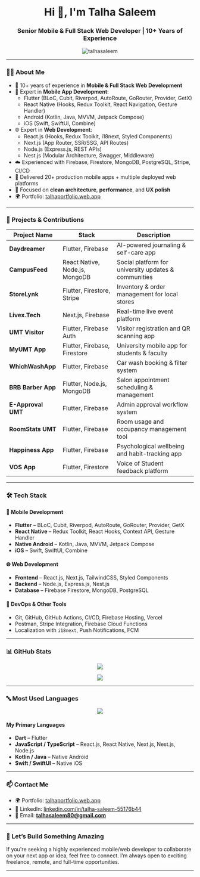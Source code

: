 <h1 align="center">Hi 👋, I'm Talha Saleem</h1>
<h3 align="center">Senior Mobile & Full Stack Web Developer | 10+ Years of Experience</h3>

<p align="center">
  <img src="https://komarev.com/ghpvc/?username=talhasaleem&label=Profile%20views&color=0e75b6&style=flat" alt="talhasaleem" />
</p>

---

### 👨‍💻 About Me

- 🚀 10+ years of experience in **Mobile & Full Stack Web Development**
- 💼 Expert in **Mobile App Development**:
  - Flutter (BLoC, Cubit, Riverpod, AutoRoute, GoRouter, Provider, GetX)
  - React Native (Hooks, Redux Toolkit, React Navigation, Gesture Handler)
  - Android (Kotlin, Java, MVVM, Jetpack Compose)
  - iOS (Swift, SwiftUI, Combine)
- 🌐 Expert in **Web Development**:
  - React.js (Hooks, Redux Toolkit, i18next, Styled Components)
  - Next.js (App Router, SSR/SSG, API Routes)
  - Node.js (Express.js, REST APIs)
  - Nest.js (Modular Architecture, Swagger, Middleware)
- ☁️ Experienced with Firebase, Firestore, MongoDB, PostgreSQL, Stripe, CI/CD
- 📱 Delivered 20+ production mobile apps + multiple deployed web platforms
- 🧠 Focused on **clean architecture**, **performance**, and **UX polish**
- 🌍 Portfolio: [talhaportfolio.web.app](https://talhaportfolio.web.app)

---

### 🧩 Projects & Contributions

| Project Name         | Stack                              | Description                                           |
|----------------------|-------------------------------------|-------------------------------------------------------|
| **Daydreamer**        | Flutter, Firebase                   | AI-powered journaling & self-care app                 |
| **CampusFeed**        | React Native, Node.js, MongoDB      | Social platform for university updates & communities  |
| **StoreLynk**         | Flutter, Firestore, Stripe          | Inventory & order management for local stores         |
| **Livex.Tech**        | Next.js, Firebase                   | Real-time live event platform                         |
| **UMT Visitor**       | Flutter, Firebase Auth              | Visitor registration and QR scanning app              |
| **MyUMT App**         | Flutter, Firebase, Firestore        | University mobile app for students & faculty          |
| **WhichWashApp**      | Flutter, Firebase                   | Car wash booking & filter system                      |
| **BRB Barber App**    | Flutter, Node.js, MongoDB           | Salon appointment scheduling & management             |
| **E-Approval UMT**    | Flutter, Firebase                   | Admin approval workflow system                        |
| **RoomStats UMT**     | Flutter, Firebase                   | Room usage and occupancy management tool              |
| **Happiness App**     | Flutter, Firebase                   | Psychological wellbeing and habit-tracking app        |
| **VOS App**           | Flutter, Firestore                  | Voice of Student feedback platform                    |

---

### 🛠️ Tech Stack

#### 📱 Mobile Development
- **Flutter** – BLoC, Cubit, Riverpod, AutoRoute, GoRouter, Provider, GetX
- **React Native** – Redux Toolkit, React Hooks, Context API, Gesture Handler
- **Native Android** – Kotlin, Java, MVVM, Jetpack Compose
- **iOS** – Swift, SwiftUI, Combine

#### 🌐 Web Development
- **Frontend** – React.js, Next.js, TailwindCSS, Styled Components
- **Backend** – Node.js, Express.js, Nest.js
- **Database** – Firebase Firestore, MongoDB, PostgreSQL

#### 🔧 DevOps & Other Tools
- Git, GitHub, GitHub Actions, CI/CD, Firebase Hosting, Vercel
- Postman, Stripe Integration, Firebase Cloud Functions
- Localization with `i18next`, Push Notifications, FCM

---

### 📊 GitHub Stats

<p align="center">
  <img src="https://github-readme-stats.vercel.app/api?username=talhasaleem&show_icons=true&theme=tokyonight" />
</p>

<p align="center">
  <img src="https://streak-stats.demolab.com?user=talhasaleem&theme=tokyonight&date_format=M%20j%5B%2C%20Y%5D" />
</p>

---

### 🔤 Most Used Languages

<p align="center">
  <img src="https://github-readme-stats.vercel.app/api/top-langs/?username=talhasaleem&langs_count=8&layout=compact&theme=tokyonight" />
</p>

#### My Primary Languages

- **Dart** – Flutter
- **JavaScript / TypeScript** – React.js, React Native, Next.js, Nest.js, Node.js
- **Kotlin / Java** – Native Android
- **Swift / SwiftUI** – Native iOS

---

### 📫 Contact Me

- 🌍 Portfolio: [talhaportfolio.web.app](https://talhaportfolio.web.app)
- 💼 LinkedIn: [linkedin.com/in/talha-saleem-55176b44](https://www.linkedin.com/in/talha-saleem-55176b44/)
- 📧 Email: **talhasaleem80@gmail.com**

---

### 🎯 Let’s Build Something Amazing

If you're seeking a highly experienced mobile/web developer to collaborate on your next app or idea, feel free to connect. I’m always open to exciting freelance, remote, and full-time opportunities.

---

